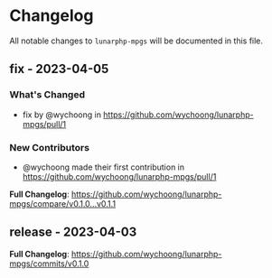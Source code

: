 # Changelog

All notable changes to `lunarphp-mpgs` will be documented in this file.

## fix - 2023-04-05

### What's Changed

- fix by @wychoong in https://github.com/wychoong/lunarphp-mpgs/pull/1

### New Contributors

- @wychoong made their first contribution in https://github.com/wychoong/lunarphp-mpgs/pull/1

**Full Changelog**: https://github.com/wychoong/lunarphp-mpgs/compare/v0.1.0...v0.1.1

## release - 2023-04-03

**Full Changelog**: https://github.com/wychoong/lunarphp-mpgs/commits/v0.1.0

